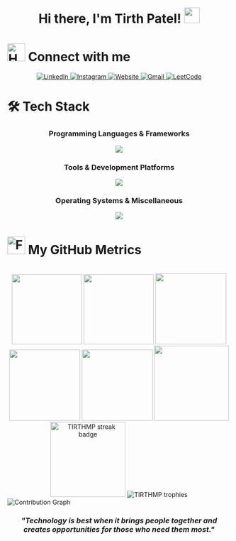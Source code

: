 <h1 align="center">Hi there, I'm Tirth Patel! <img src="https://raw.githubusercontent.com/aemmadi/aemmadi/master/wave.gif" width="35px"></h1>

# <img src="https://user-images.githubusercontent.com/74038190/216112957-034e1f8b-5468-4857-8512-9cd2bac35bb6.png" alt="Handshake" width="40" /> Connect with me 

<p align="center">
  <a href="https://www.linkedin.com/in/tirth-p-b46aab32a/" target="_blank" rel="noopener noreferrer">
    <img src="https://img.shields.io/badge/-Tirth%20Patel-blue?style=for-the-badge&logo=linkedin&logoColor=white" alt="LinkedIn">
  </a>
  <a href="https://www.instagram.com/tirth._2310/" target="_blank" rel="noopener noreferrer">
    <img src="https://img.shields.io/badge/-tirth._2310-E4405F?style=for-the-badge&logo=instagram&logoColor=white" alt="Instagram">
  </a>
  <a href="https://meet244.github.io/TIRTHMP/" target="_blank" rel="noopener noreferrer">
    <img src="https://img.shields.io/badge/-Tirth%20Patel-DB4437?style=for-the-badge&logo=github&logoColor=white" alt="Website">
  </a>

   <a href="https://mail.google.com/mail/u/0/#inbox" target="_blank" rel="noopener noreferrer">
    <img src="https://img.shields.io/badge/-Gmail-2EC866?style=for-the-badge&logo=Gmail&logoColor=white" alt="Gmail">
  </a>
  <a href="https://leetcode.com/u/VJex5vhUSi/" target="_blank" rel="noopener noreferrer">
    <img src="https://img.shields.io/badge/-Tirth%20Patel-FFA116?style=for-the-badge&logo=LeetCode&logoColor=black" alt="LeetCode">
  </a>

</p>

#  🛠️  Tech Stack

<div align="center">
  <h3>Programming Languages & Frameworks</h3>
  <img src="https://skillicons.dev/icons?i=python,css,c,html,java,javascript" /><br />

  <h3>Tools & Development Platforms</h3>
  <img src="https://skillicons.dev/icons?i=github,git,vscode,powershell" /><br />

  <h3>Operating Systems & Miscellaneous</h3>
  <img src="https://skillicons.dev/icons?i=figma,replit,windows" />
</div>

# <img src="https://user-images.githubusercontent.com/74038190/216122041-518ac897-8d92-4c6b-9b3f-ca01dcaf38ee.png" alt="Fire" width="40" /> My GitHub Metrics
  
  <br> 
  
<div align="center">
<img height="158em" src="https://github-profile-summary-cards.vercel.app/api/cards/profile-details?username=TIRTHMP&theme=tokyonight">
<img height="158em" src="https://github-profile-summary-cards.vercel.app/api/cards/stats?username=TIRTHMP&theme=tokyonight">
<img height="160em" src="https://github-profile-summary-cards.vercel.app/api/cards/repos-per-language?username=TIRTHMP&theme=tokyonight">
<img height="160em" src="https://github-profile-summary-cards.vercel.app/api/cards/most-commit-language?username=TIRTHMP&theme=tokyonight">
<img height="160em" src="https://github-profile-summary-cards.vercel.app/api/cards/productive-time?username=TIRTHMP&theme=tokyonight&utcOffset=8">
<img height="169em" src="https://github-readme-stats.vercel.app/api?username=TIRTHMP&theme=tokyonight&hide_border=true&include_all_commits=true&count_private=true">
<img height="169em" src="https://github-readme-streak-stats.herokuapp.com?user=TIRTHMP&theme=tokyonight" alt="TIRTHMP streak badge"/>
<img src="https://github-profile-trophy.vercel.app/?username=TIRTHMP&theme=tokyonight&row=1&column=6&no-frame=true" alt="TIRTHMP trophies"/></div>
<img src="https://github-readme-activity-graph.vercel.app/graph?username=TIRTHMP&theme=tokyonight&hide_border=true" alt="Contribution Graph" />

<h3 align="center"><i>"Technology is best when it brings people together and creates opportunities for those who need them most."</i></h3>



